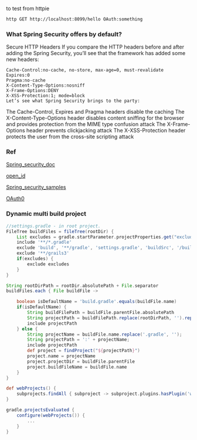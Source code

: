 
to test from httpie
```bash
http GET http://localhost:8099/hello OAuth:something
```

### What Spring Security offers by default?

Secure HTTP Headers
If you compare the HTTP headers before and after adding the Spring Security, you’ll see that the framework has added some new headers:

```
Cache-Control:no-cache, no-store, max-age=0, must-revalidate
Expires:0
Pragma:no-cache
X-Content-Type-Options:nosniff
X-Frame-Options:DENY
X-XSS-Protection:1; mode=block
Let’s see what Spring Security brings to the party:
```

The Cache-Control, Expires and Pragma headers disable the caching
The X-Content-Type-Options header disables content sniffing for the browser and provides protection from the MIME type confusion attack
The X-Frame-Options header prevents clickjacking attack
The X-XSS-Protection header protects the user from the cross-site scripting attack

### Ref

[Spring_security_doc](https://docs.spring.io/spring-security/site/docs/current/reference/htmlsingle/)

[open_id](https://openid.net/specs/openid-connect-core-1_0.html#UserInfo)

[Spring_security_samples](https://github.com/spring-projects/spring-security/tree/5.1.5.RELEASE/samples)

[OAuth0](https://auth0.com/docs/quickstart/backend/java-spring-security/01-authorization)


### Dynamic multi build project 

```groovy
//settings.gradle - in root project.
FileTree buildFiles = fileTree(rootDir) {
	List excludes = gradle.startParameter.projectProperties.get("excludeProjects")?.split(",")
	include '**/*.gradle'
	exclude 'build', '**/gradle', 'settings.gradle', 'buildSrc', '/build.gradle', '.*', 'out'
	exclude '**/grails3'
	if(excludes) {
		exclude excludes
	}
}

String rootDirPath = rootDir.absolutePath + File.separator
buildFiles.each { File buildFile ->

	boolean isDefaultName = 'build.gradle'.equals(buildFile.name)
	if(isDefaultName) {
		String buildFilePath = buildFile.parentFile.absolutePath
		String projectPath = buildFilePath.replace(rootDirPath, '').replace(File.separator, ':')
		include projectPath
	} else {
		String projectName = buildFile.name.replace('.gradle', '');
		String projectPath = ':' + projectName;
		include projectPath
		def project = findProject("${projectPath}")
		project.name = projectName
		project.projectDir = buildFile.parentFile
		project.buildFileName = buildFile.name
	}
}
```

```groovy
def webProjects() {
    subprojects.findAll { subproject -> subproject.plugins.hasPlugin('war') }
}

gradle.projectsEvaluated {
    configure(webProjects()) {
        ...
    }
}
```
